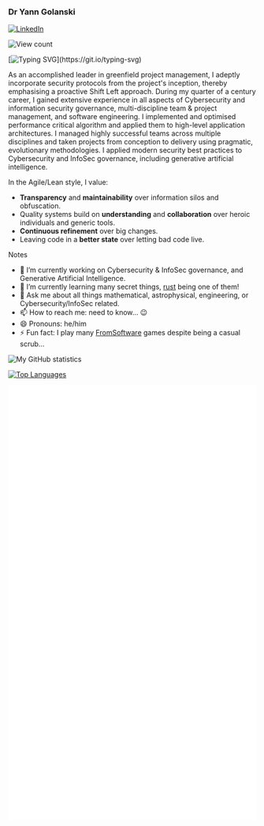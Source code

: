 ### Dr Yann Golanski

[![LinkedIn](https://img.shields.io/badge/LinkedIn-%230077B5.svg?&style=flat-square&logo=linkedin&logoColor=white)](https://www.linkedin.com/in/yann-golanski-99199135/)

![View count](https://komarev.com/ghpvc/?username=kierun)

[![Typing SVG](https://readme-typing-svg.herokuapp.com?font=PT+Sans+Narrow&pause=1000&color=5E81AC&vCenter=true&random=false&width=600&lines=A+senior+leader+in+Cybersecurity+%26+InfoSec%2C+software+engineering%2C+and+scientific+research.)](https://git.io/typing-svg)

As an accomplished leader in greenfield project management, I adeptly
incorporate security protocols from the project's inception, thereby emphasising
a proactive Shift Left approach. During my quarter of a century career, I gained
extensive experience in all aspects of Cybersecurity and information security
governance, multi-discipline team & project management, and software
engineering. I implemented and optimised performance critical algorithm and
applied them to high-level application architectures. I managed highly
successful teams across multiple disciplines and taken projects from conception
to delivery using pragmatic, evolutionary methodologies. I applied modern
security best practices to Cybersecurity and InfoSec governance, including
generative artificial intelligence.

In the Agile/Lean style, I value:

- **Transparency** and **maintainability** over information silos and
  obfuscation.
- Quality systems build on **understanding** and **collaboration** over heroic
  individuals and generic tools.
- **Continuous refinement** over big changes.
- Leaving code in a **better state** over letting bad code live.

Notes

- 🔭 I’m currently working on Cybersecurity & InfoSec governance, and Generative
  Artificial Intelligence.
- 🌱 I’m currently learning many secret things,
  [rust](https://www.rust-lang.org/learn) being one of them!
- 💬 Ask me about all things mathematical, astrophysical, engineering, or
  Cybersecurity/InfoSec related.
- 📫 How to reach me: need to know… 😉
- 😄 Pronouns: he/him
- ⚡ Fun fact: I play many [FromSoftware](https://www.fromsoftware.jp/ww/) games
  despite being a casual scrub…

![My GitHub statistics](https://github-readme-stats.vercel.app/api?username=kierun&show_icons=true&theme=nord&count_private=true)

[![Top Languages](https://github-readme-stats.vercel.app/api/top-langs/?username=kierun&langs_count=7&layout=compact&theme=nord)](https://github.com/kierun/github-readme-stats)

![Metrics](https://github.com/kierun/kierun/blob/main/github-metrics.svg)
